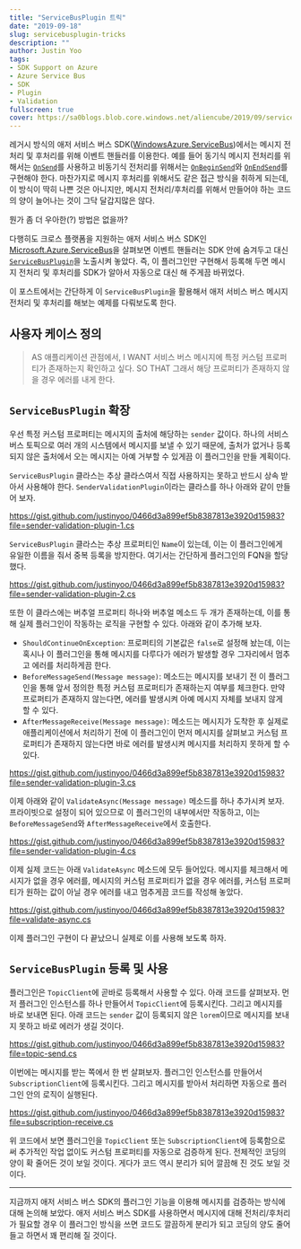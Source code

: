```yaml
---
title: "ServiceBusPlugin 트릭"
date: "2019-09-18"
slug: servicebusplugin-tricks
description: ""
author: Justin Yoo
tags:
- SDK Support on Azure
- Azure Service Bus
- SDK
- Plugin
- Validation
fullscreen: true
cover: https://sa0blogs.blob.core.windows.net/aliencube/2019/09/servicebusplugin-tricks-00.png
---
```


레거시 방식의 애저 서비스 버스 SDK([WindowsAzure.ServiceBus](https://www.nuget.org/packages/WindowsAzure.ServiceBus/))에서는 메시지 전처리 및 후처리를 위해 이벤트 핸들러를 이용한다. 예를 들어 동기식 메시지 전처리를 위해서는 [`OnSend`](https://docs.microsoft.com/ko-kr/dotnet/api/microsoft.servicebus.messaging.messagesender.onsend)를 사용하고 비동기식 전처리를 위해서는 [`OnBeginSend`](https://docs.microsoft.com/ko-kr/dotnet/api/microsoft.servicebus.messaging.messagesender.onendsend)와 [`OnEndSend`](https://docs.microsoft.com/ko-kr/dotnet/api/microsoft.servicebus.messaging.messagesender.onbeginsend)를 구현해야 한다. 마찬가지로 메시지 후처리를 위해서도 같은 접근 방식을 취하게 되는데, 이 방식이 딱히 나쁜 것은 아니지만, 메시지 전처리/후처리를 위해서 만들어야 하는 코드의 양이 늘어나는 것이 그닥 달갑지많은 않다.

뭔가 좀 더 우아한(?) 방법은 없을까?

다행히도 크로스 플랫폼을 지원하는 애저 서비스 버스 SDK인 [Microsoft.Azure.ServiceBus](https://www.nuget.org/packages/Microsoft.Azure.ServiceBus/)을 살펴보면 이벤트 핸들러는 SDK 안에 숨겨두고 대신 [`ServiceBusPlugin`](https://docs.microsoft.com/ko-kr/dotnet/api/microsoft.azure.servicebus.core.servicebusplugin)을 노출시켜 놓았다. 즉, 이 플러그인만 구현해서 등록해 두면 메시지 전처리 및 후처리를 SDK가 알아서 자동으로 대신 해 주게끔 바뀌었다.

이 포스트에서는 간단하게 이 `ServiceBusPlugin`을 활용해서 애저 서비스 버스 메시지 전처리 및 후처리를 해보는 예제를 다뤄보도록 한다.

## 사용자 케이스 정의

> AS 애플리케이션 관점에서, I WANT 서비스 버스 메시지에 특정 커스텀 프로퍼티가 존재하는지 확인하고 싶다. SO THAT 그래서 해당 프로퍼티가 존재하지 않을 경우 에러를 내게 한다.

## `ServiceBusPlugin` 확장

우선 특정 커스텀 프로퍼티는 메시지의 출처에 해당하는 `sender` 값이다. 하나의 서비스 버스 토픽으로 여러 개의 시스템에서 메시지를 보낼 수 있기 때문에, 출처가 없거나 등록되지 않은 출처에서 오는 메시지는 아예 거부할 수 있게끔 이 플러그인을 만들 계획이다.

`ServiceBusPlugin` 클라스는 추상 클라스여서 직접 사용하지는 못하고 반드시 상속 받아서 사용해야 한다. `SenderValidationPlugin`이라는 클라스를 하나 아래와 같이 만들어 보자.

https://gist.github.com/justinyoo/0466d3a899ef5b8387813e3920d15983?file=sender-validation-plugin-1.cs

`ServiceBusPlugin` 클라스는 추상 프로퍼티인 `Name`이 있는데, 이는 이 플러그인에게 유일한 이름을 줘서 중복 등록을 방지한다. 여기서는 간단하게 플러그인의 FQN을 할당했다.

https://gist.github.com/justinyoo/0466d3a899ef5b8387813e3920d15983?file=sender-validation-plugin-2.cs

또한 이 클라스에는 버추얼 프로퍼티 하나와 버추얼 메소드 두 개가 존재하는데, 이를 통해 실제 플러그인이 작동하는 로직을 구현할 수 있다. 아래와 같이 추가해 보자.

- `ShouldContinueOnException`: 프로퍼티의 기본값은 `false`로 설정해 놨는데, 이는 혹시나 이 플러그인을 통해 메시지를 다루다가 에러가 발생할 경우 그자리에서 멈추고 에러를 처리하게끔 한다.
- `BeforeMessageSend(Message message)`: 메소드는 메시지를 보내기 전 이 플러그인을 통해 앞서 정의한 특정 커스텀 프로퍼티가 존재하는지 여부를 체크한다. 만약 프로퍼티가 존재하지 않는다면, 에러를 발생시켜 아예 메시지 자체를 보내지 않게 할 수 있다.
- `AfterMessageReceive(Message message)`: 메소드는 메시지가 도착한 후 실제로 애플리케이션에서 처리하기 전에 이 플러그인이 먼저 메시지를 살펴보고 커스텀 프로퍼티가 존재하지 않는다면 바로 에러를 발생시켜 메시지를 처리하지 못하게 할 수 있다.

https://gist.github.com/justinyoo/0466d3a899ef5b8387813e3920d15983?file=sender-validation-plugin-3.cs

이제 아래와 같이 `ValidateAsync(Message message)` 메소드를 하나 추가시켜 보자. 프라이빗으로 설정이 되어 있으므로 이 플러그인의 내부에서만 작동하고, 이는 `BeforeMessageSend`와 `AfterMessageReceive`에서 호출한다.

https://gist.github.com/justinyoo/0466d3a899ef5b8387813e3920d15983?file=sender-validation-plugin-4.cs

이제 실제 코드는 아래 `ValidateAsync` 메소드에 모두 들어있다. 메시지를 체크해서 메시지가 없을 경우 에러를, 메시지의 커스텀 프로퍼티가 없을 경우 에러를, 커스텀 프로퍼티가 원하는 값이 아닐 경우 에러를 내고 멈추게끔 코드를 작성해 놓았다.

https://gist.github.com/justinyoo/0466d3a899ef5b8387813e3920d15983?file=validate-async.cs

이제 플러그인 구현이 다 끝났으니 실제로 이를 사용해 보도록 하자.

## `ServiceBusPlugin` 등록 및 사용

플러그인은 `TopicClient`에 곧바로 등록해서 사용할 수 있다. 아래 코드를 살펴보자. 먼저 플러그인 인스턴스를 하나 만들어서 `TopicClient`에 등록시킨다. 그리고 메시지를 바로 보내면 된다. 아래 코드는 `sender` 값이 등록되지 않은 `lorem`이므로 메시지를 보내지 못하고 바로 에러가 생길 것이다.

https://gist.github.com/justinyoo/0466d3a899ef5b8387813e3920d15983?file=topic-send.cs

이번에는 메시지를 받는 쪽에서 한 번 살펴보자. 플러그인 인스턴스를 만들어서 `SubscriptionClient`에 등록시킨다. 그리고 메시지를 받아서 처리하면 자동으로 플러그인 안의 로직이 실행된다.

https://gist.github.com/justinyoo/0466d3a899ef5b8387813e3920d15983?file=subscription-receive.cs

위 코드에서 보면 플러그인을 `TopicClient` 또는 `SubscriptionClient`에 등록함으로써 추가적인 작업 없이도 커스텀 프로퍼티를 자동으로 검증하게 된다. 전체적인 코딩의 양이 확 줄어든 것이 보일 것이다. 게다가 코드 역시 분리가 되어 깔끔해 진 것도 보일 것이다.

* * *

지금까지 애저 서비스 버스 SDK의 플러그인 기능을 이용해 메시지를 검증하는 방식에 대해 논의해 보았다. 애저 서비스 버스 SDK를 사용하면서 메시지에 대해 전처리/후처리가 필요할 경우 이 플러그인 방식을 쓰면 코드도 깔끔하게 분리가 되고 코딩의 양도 줄어들고 하면서 꽤 편리해 질 것이다.
